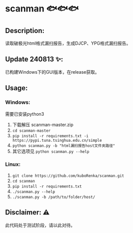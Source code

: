 # scanman 🐟🐟🐟

## Description:

读取破极光html格式漏扫报告，生成DJCP、YPG格式漏扫报告。

## Update 240813 ✨: 
已构建Windows下的GUI版本，在release获取。

## Usage:

### Windows:

需要已安装python3

1. 下载解压 scanman-master.zip
2. ``cd scanman-master``
3. ``pip install -r requirements.txt -i https://pypi.tuna.tsinghua.edu.cn/simple``
4. ``python scanman.py -b "html漏扫报告host文件夹路径"``
5. 其它选项见 ``python scanman.py --help``

### Linux:

1. ``git clone https://github.com/kuboRenka/scanman.git``
2. ``cd scanman``
3. ``pip install -r requirements.txt``
4. ``./scanman.py --help``
5. ``./scanman.py -b /path/to/folder/host/``

## Disclaimer: ⚠

此代码处于测试阶段，请以此对待。
